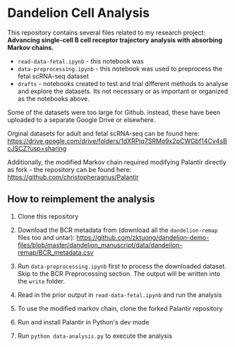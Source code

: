 # Dandelion Cell Analysis

This repository contains several files related to my research project: **Advancing single-cell B cell receptor trajectory analysis with absorbing Markov chains.**

- `read-data-fetal.ipynb` - this notebook was 
- `data-preprocessing.ipynb` - this notebook was used to preprocess the fetal scRNA-seq dataset 
- `drafts` - notebooks created to test and trial different methods to analyse and explore the datasets. Its not necessary or as important or organized as the notebooks above.  

Some of the datasets were too large for Github. instead, these have been uploaded to a separate Google Drive or elsewhere.

Orginal datasets for adult and fetal scRNA-seq can be found here: https://drive.google.com/drive/folders/1dXRPjq7SRMo9x2pCWGbf14Cv4sBcJSCZ?usp=sharing


Additionally, the modified Markov chain required modifying Palantir directly as fork - the repository can be found here: https://github.com/christopheragnus/Palantir

## How to reimplement the analysis

1. Clone this repository
2. Download the BCR metadata from (download all the `dandelion-remap` files too and untar): https://github.com/zktuong/dandelion-demo-files/blob/master/dandelion_manuscript/data/dandelion-remap/BCR_metadata.csv
 

3. Run `data-preprocessing.ipynb` first to process the downloaded dataset. Skip to the BCR Preprocessing section. The output will be written into the `write` folder.
4. Read in the prior output in `read-data-fetal.ipynb` and run the analysis
5. To use the modified markov chain, clone the forked Palantir repository
6. Run and install Palantir in Python's dev mode
7. Run `python data-analysis.py` to execute the analysis